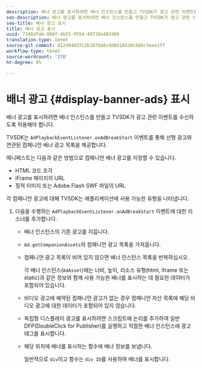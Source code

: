 ```yaml
---
description: 배너 광고를 표시하려면 배너 인스턴스를 만들고 TVSDK가 광고 관련 이벤트를 수신하도록 허용해야 합니다.
seo-description: 배너 광고를 표시하려면 배너 인스턴스를 만들고 TVSDK가 광고 관련 이벤트를 수신하도록 허용해야 합니다.
seo-title: 배너 광고 표시
title: 배너 광고 표시
uuid: 7246dfab-860f-4b55-9554-49738a483406
translation-type: tm+mt
source-git-commit: 812d04037c3b18f8d8cdd0d18430c686c3eee1ff
workflow-type: tm+mt
source-wordcount: '270'
ht-degree: 0%

---
```



# 배너 광고 {#display-banner-ads} 표시

배너 광고를 표시하려면 배너 인스턴스를 만들고 TVSDK가 광고 관련 이벤트를 수신하도록 허용해야 합니다.

TVSDK는 `AdPlaybackEventListener.onAdBreakStart` 이벤트를 통해 선형 광고와 연관된 컴패니언 배너 광고 목록을 제공합니다.

매니페스트는 다음과 같은 방법으로 컴패니언 배너 광고를 지정할 수 있습니다.

* HTML 코드 조각
* iFrame 페이지의 URL
* 정적 이미지 또는 Adobe Flash SWF 파일의 URL

각 컴패니언 광고에 대해 TVSDK는 애플리케이션에 사용 가능한 유형을 나타냅니다.

1. 다음을 수행하는 `AdPlaybackEventListener.onAdBreakStart` 이벤트에 대한 리스너를 추가합니다.

   * 배너 인스턴스의 기존 광고를 지웁니다.
   * `Ad.getCompanionAssets`의 컴패니언 광고 목록을 가져옵니다.
   * 컴패니언 광고 목록이 비어 있지 않으면 배너 인스턴스 목록을 반복하십시오.

      각 배너 인스턴스(`AdAsset`)에는 너비, 높이, 리소스 유형(html, iframe 또는 static)과 같은 정보와 함께 사용 가능한 배너를 표시하는 데 필요한 데이터가 포함되어 있습니다.
   * 비디오 광고에 예약된 컴패니언 광고가 없는 경우 컴패니언 자산 목록에 해당 비디오 광고에 대한 데이터가 포함되어 있지 않습니다.
   * 독립형 디스플레이 광고를 표시하려면 스크립트에 논리를 추가하여 일반 DFP(DoubleClick for Publisher)를 실행하고 적절한 배너 인스턴스에 광고 태그를 표시합니다.
   * 해당 위치에 배너를 표시하는 함수에 배너 정보를 보냅니다.

      일반적으로 `div`이고 함수는 `div ID`를 사용하여 배너를 표시합니다.

